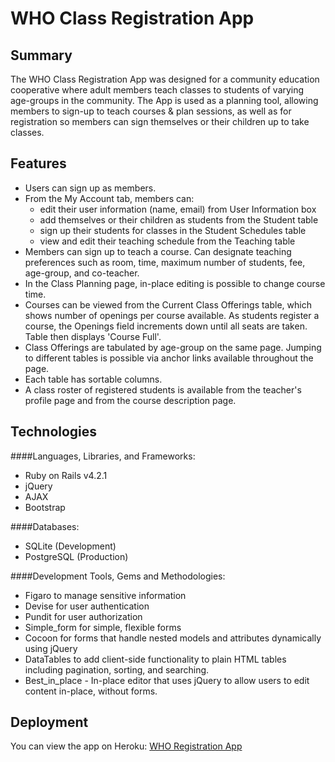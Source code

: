 # WHO Class Registration App


## Summary
The WHO Class Registration App was designed for a community education cooperative where adult members teach classes to students of varying age-groups in the community. 
The App is used as a planning tool, allowing members to sign-up to teach courses & plan sessions, as well as for registration so members can sign
themselves or their children up to take classes.

## Features
* Users can sign up as members. 
* From the My Account tab, members can:
    * edit their user information (name, email) from User Information box
    * add themselves or their children as students from the Student table
    * sign up their students for classes in the Student Schedules table
    * view and edit their teaching schedule from the Teaching table
* Members can sign up to teach a course. Can designate teaching preferences such as room, time, maximum number of students, fee, age-group, and co-teacher.
* In the Class Planning page, in-place editing is possible to change course time.
* Courses can be viewed from the Current Class Offerings table, which shows number of openings per course available. As students register a course,
 the Openings field increments down until all seats are taken. Table then displays 'Course Full'.
* Class Offerings are tabulated by age-group on the same page. Jumping to different tables is possible via anchor links available throughout the page.
* Each table has sortable columns.
* A class roster of registered students is available from the teacher's profile page and from the course description page.


## Technologies    
####Languages, Libraries, and Frameworks:    
* Ruby on Rails v4.2.1
* jQuery
* AJAX
* Bootstrap   

####Databases: 
* SQLite (Development)
* PostgreSQL (Production)   

####Development Tools, Gems and Methodologies:       
* Figaro to manage sensitive information        
* Devise for user authentication        
* Pundit for user authorization  
* Simple_form for simple, flexible forms
* Cocoon for forms that handle nested models and attributes dynamically using jQuery
* DataTables to add client-side functionality to plain HTML tables including pagination, 
sorting, and searching.
* Best_in_place - In-place editor that uses jQuery to allow users to edit content in-place, without forms. 


    
## Deployment    
You can view the app on Heroku: [WHO Registration App](https://who-registration.herokuapp.com/)

